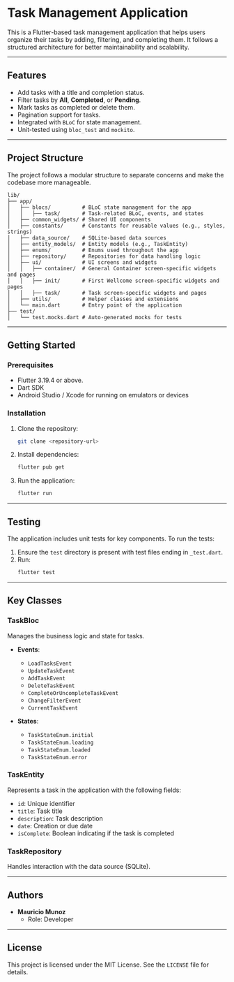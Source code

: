 # Task Management Application

This is a Flutter-based task management application that helps users organize their tasks by adding, filtering, and completing them. It follows a structured architecture for better maintainability and scalability.

---

## Features

- Add tasks with a title and completion status.
- Filter tasks by **All**, **Completed**, or **Pending**.
- Mark tasks as completed or delete them.
- Pagination support for tasks.
- Integrated with `BLoC` for state management.
- Unit-tested using `bloc_test` and `mockito`.

---

## Project Structure

The project follows a modular structure to separate concerns and make the codebase more manageable.

```
lib/
├── app/
│   ├── blocs/          # BLoC state management for the app
│   │   ├── task/       # Task-related BLoC, events, and states
│   ├── common_widgets/ # Shared UI components
│   ├── constants/      # Constants for reusable values (e.g., styles, strings)
│   ├── data_source/    # SQLite-based data sources
│   ├── entity_models/  # Entity models (e.g., TaskEntity)
│   ├── enums/          # Enums used throughout the app
│   ├── repository/     # Repositories for data handling logic
│   ├── ui/             # UI screens and widgets
│   │   ├── container/  # General Container screen-specific widgets and pages
│   │   ├── init/       # First Wellcome screen-specific widgets and pages
│   │   ├── task/       # Task screen-specific widgets and pages
│   ├── utils/          # Helper classes and extensions
│   └── main.dart       # Entry point of the application
├── test/
│   └── test.mocks.dart # Auto-generated mocks for tests
```

---

## Getting Started

### Prerequisites

- Flutter 3.19.4 or above.
- Dart SDK
- Android Studio / Xcode for running on emulators or devices

### Installation

1. Clone the repository:

   ```bash
   git clone <repository-url>
   ```

2. Install dependencies:

   ```bash
   flutter pub get
   ```

3. Run the application:
   ```bash
   flutter run
   ```

---

## Testing

The application includes unit tests for key components. To run the tests:

1. Ensure the `test` directory is present with test files ending in `_test.dart`.
2. Run:
   ```bash
   flutter test
   ```

---

## Key Classes

### TaskBloc

Manages the business logic and state for tasks.

- **Events**:

  - `LoadTasksEvent`
  - `UpdateTaskEvent`
  - `AddTaskEvent`
  - `DeleteTaskEvent`
  - `CompleteOrUncompleteTaskEvent`
  - `ChangeFilterEvent`
  - `CurrentTaskEvent`

- **States**:
  - `TaskStateEnum.initial`
  - `TaskStateEnum.loading`
  - `TaskStateEnum.loaded`
  - `TaskStateEnum.error`

### TaskEntity

Represents a task in the application with the following fields:

- `id`: Unique identifier
- `title`: Task title
- `description`: Task description
- `date`: Creation or due date
- `isComplete`: Boolean indicating if the task is completed

### TaskRepository

Handles interaction with the data source (SQLite).

---

## Authors

- **Mauricio Munoz**
  - Role: Developer

---

## License

This project is licensed under the MIT License. See the `LICENSE` file for details.
